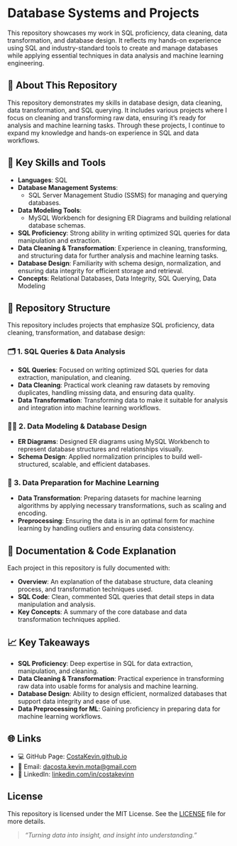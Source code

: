 # Database Systems and Projects

This repository showcases my work in SQL proficiency, data cleaning, data transformation, and database design. It reflects my hands-on experience using SQL and industry-standard tools to create and manage databases while applying essential techniques in data analysis and machine learning engineering.

## 📌 About This Repository

This repository demonstrates my skills in database design, data cleaning, data transformation, and SQL querying. It includes various projects where I focus on cleaning and transforming raw data, ensuring it’s ready for analysis and machine learning tasks. Through these projects, I continue to expand my knowledge and hands-on experience in SQL and data workflows.

## 💼 Key Skills and Tools
- **Languages**: SQL
- **Database Management Systems**:
  - SQL Server Management Studio (SSMS) for managing and querying databases.
- **Data Modeling Tools**:
  - MySQL Workbench for designing ER Diagrams and building relational database schemas.
- **SQL Proficiency**: Strong ability in writing optimized SQL queries for data manipulation and extraction.
- **Data Cleaning & Transformation**: Experience in cleaning, transforming, and structuring data for further analysis and machine learning tasks.
- **Database Design**: Familiarity with schema design, normalization, and ensuring data integrity for efficient storage and retrieval.
- **Concepts**: Relational Databases, Data Integrity, SQL Querying, Data Modeling

## 📁 Repository Structure

This repository includes projects that emphasize SQL proficiency, data cleaning, transformation, and database design:

### 🗂️ 1. SQL Queries & Data Analysis
- **SQL Queries**: Focused on writing optimized SQL queries for data extraction, manipulation, and cleaning.
- **Data Cleaning**: Practical work cleaning raw datasets by removing duplicates, handling missing data, and ensuring data quality.
- **Data Transformation**: Transforming data to make it suitable for analysis and integration into machine learning workflows.

### 🧑‍💻 2. Data Modeling & Database Design
- **ER Diagrams**: Designed ER diagrams using MySQL Workbench to represent database structures and relationships visually.
- **Schema Design**: Applied normalization principles to build well-structured, scalable, and efficient databases.

### 🚀 3. Data Preparation for Machine Learning
- **Data Transformation**: Preparing datasets for machine learning algorithms by applying necessary transformations, such as scaling and encoding.
- **Preprocessing**: Ensuring the data is in an optimal form for machine learning by handling outliers and ensuring data consistency.

## 📘 Documentation & Code Explanation

Each project in this repository is fully documented with:
- **Overview**: An explanation of the database structure, data cleaning process, and transformation techniques used.
- **SQL Code**: Clean, commented SQL queries that detail steps in data manipulation and analysis.
- **Key Concepts**: A summary of the core database and data transformation techniques applied.

## 📈 Key Takeaways
- **SQL Proficiency**: Deep expertise in SQL for data extraction, manipulation, and cleaning.
- **Data Cleaning & Transformation**: Practical experience in transforming raw data into usable forms for analysis and machine learning.
- **Database Design**: Ability to design efficient, normalized databases that support data integrity and ease of use.
- **Data Preprocessing for ML**: Gaining proficiency in preparing data for machine learning workflows.

## 🌐 Links
- 💻 GitHub Page: [CostaKevin.github.io](https://costakevin.github.io)
- 📧 Email: dacosta.kevin.mota@gmail.com
- 💼 LinkedIn: [linkedin.com/in/costakevinn](https://www.linkedin.com/in/costakevinn)

## License

This repository is licensed under the MIT License. See the [LICENSE](./LICENSE) file for more details.

> *“Turning data into insight, and insight into understanding.”*
